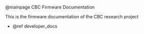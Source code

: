 @mainpage CBC Firmware Documentation

This is the firmware documentation of the CBC research project

 + @ref developer_docs
